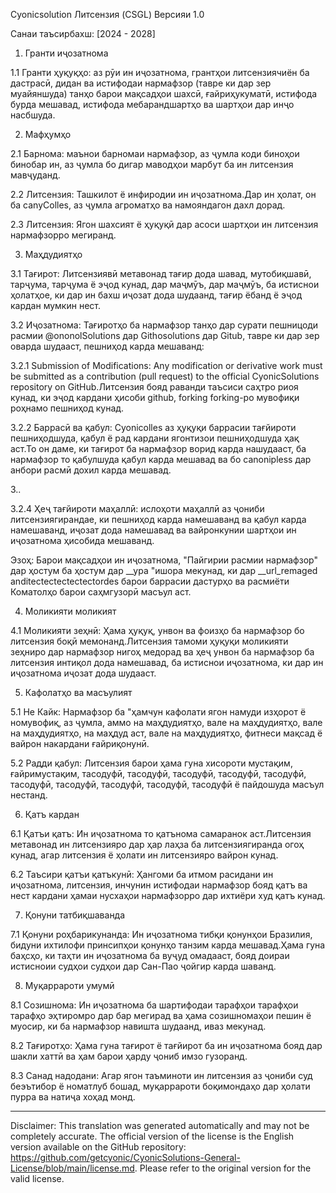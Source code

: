 Cyonicsolution Литсензия (CSGL)
Версияи 1.0

Санаи таъсирбахш: [2024 - 2028]

1. Гранти иҷозатнома

1.1 Гранти ҳуқуқҳо: аз рӯи ин иҷозатнома, грантҳои литсензиячиён ба дастрасӣ, дидан ва истифодаи нармафзор (тавре ки дар зер муайяншуда) танҳо барои мақсадҳои шахсӣ, ғайриҳукуматӣ, истифода бурда мешавад, истифода мебарандшартҳо ва шартҳои дар инҷо насбшуда.

2. Мафҳумҳо

2.1 Барнома: маънои барномаи нармафзор, аз ҷумла коди биноҳои бинобар ин, аз ҷумла бо дигар маводҳои марбут ба ин литсензия мавҷуданд.

2.2 Литсензия: Ташкилот ё инфиродии ин иҷозатнома.Дар ин ҳолат, он ба canyColles, аз ҷумла агроматҳо ва намояндагон дахл дорад.

2.3 Литсензия: Ягон шахсият ё ҳуқуқӣ дар асоси шартҳои ин литсензия нармафзорро мегиранд.

3. Маҳдудиятҳо

3.1 Тағирот: Литсензиявӣ метавонад тағир дода шавад, мутобиқшавӣ, тарҷума, тарҷума ё эҷод кунад, дар маҷмӯъ, дар маҷмӯъ, ба истиснои ҳолатҳое, ки дар ин бахш иҷозат дода шудаанд, тағир ёбанд ё эҷод кардан мумкин нест.

3.2 Иҷозатнома: Тағиротҳо ба нармафзор танҳо дар сурати пешницоди расмии @ononolSolutions дар Githosolutions дар Gitub, тавре ки дар зер оварда шудааст, пешниҳод карда мешаванд:

3.2.1 Submission of Modifications: Any modification or derivative work must be submitted as a contribution (pull request) to the official CyonicSolutions repository on GitHub.Литсензия бояд раванди таъсиси саҳтро риоя кунад, ки эҷод кардани ҳисоби github, forking forking-ро мувофиқи роҳнамо пешниҳод кунад.

3.2.2 Баррасӣ ва қабул: Cyonicolles аз ҳуқуқи баррасии тағйироти пешниҳодшуда, қабул ё рад кардани ягонтизои пешниҳодшуда ҳақ аст.То он даме, ки тағирот ба нармафзор ворид карда нашудааст, ба нармафзор то қабулшуда қабул карда мешавад ва бо canonipless дар анбори расмӣ дохил карда мешавад.

3..

3.2.4 Ҳеҷ тағйироти маҳаллӣ: ислоҳоти маҳаллӣ аз ҷониби литсензиягирандае, ки пешниҳод карда намешаванд ва қабул карда намешаванд, иҷозат дода намешавад ва вайронкунии шартҳои ин иҷозатнома ҳисобида мешаванд.

Эзоҳ: Барои мақсадҳои ин иҷозатнома, "Пайгирии расмии нармафзор" дар ҳостум ба ҳостум дар __ура "ишора мекунад, ки дар __url_remaged anditectectectectectordes барои баррасии дастурҳо ва расмиёти Коматолҳо барои саҳмгузорӣ масъул аст.

4. Моликияти моликият

4.1 Моликияти зеҳнӣ: Ҳама ҳуқуқ, унвон ва фоизҳо ба нармафзор бо литсензия боқӣ мемонанд.Литсензия тамоми ҳуқуқи моликияти зеҳниро дар нармафзор нигоҳ медорад ва ҳеҷ унвон ба нармафзор ба литсензия интиқол дода намешавад, ба истиснои иҷозатнома, ки дар ин иҷозатнома иҷозат дода шудааст.

5. Кафолатҳо ва масъулият

5.1 Не Кайк: Нармафзор ба "ҳамчун кафолати ягон намуди изҳорот ё номувофиқ, аз ҷумла, аммо на маҳдудиятҳо, вале на маҳдудиятҳо, вале на маҳдудиятҳо, на маҳдуд аст, вале на маҳдудиятҳо, фитнеси мақсад ё вайрон накардани ғайриқонунӣ.

5.2 Радди қабул: Литсензия барои ҳама гуна хисороти мустақим, ғайримустақим, тасодуфӣ, тасодуфӣ, тасодуфӣ, тасодуфӣ, тасодуфӣ, тасодуфӣ, тасодуфӣ, тасодуфӣ, тасодуфӣ, тасодуфӣ ё пайдошуда масъул нестанд.

6. Қатъ кардан

6.1 Қатъи қатъ: Ин иҷозатнома то қатънома самаранок аст.Литсензия метавонад ин литсензияро дар ҳар лаҳза ба литсензиягиранда огоҳ кунад, агар литсензия ё ҳолати ин литсензияро вайрон кунад.

6.2 Таъсири қатъи қатъкунӣ: Ҳангоми ба итмом расидани ин иҷозатнома, литсензия, инчунин истифодаи нармафзор бояд қатъ ва нест кардани ҳамаи нусхаҳои нармафзорро дар ихтиёри худ қатъ кунад.

7. Қонуни татбиқшаванда

7.1 Қонуни роҳбарикунанда: Ин иҷозатнома тибқи қонунҳои Бразилия, бидуни ихтилофи принсипҳои қонунҳо танзим карда мешавад.Ҳама гуна баҳсҳо, ки таҳти ин иҷозатнома ба вуҷуд омадааст, бояд доираи истисноии судҳои судҳои дар Сан-Пао ҷойгир карда шаванд.

8. Муқаррароти умумӣ

8.1 Созишнома: Ин иҷозатнома ба шартифодаи тарафҳои тарафҳои тарафҳо эҳтиромро дар бар мегирад ва ҳама созишномаҳои пешин ё муосир, ки ба нармафзор навишта шудаанд, иваз мекунад.

8.2 Тағиротҳо: Ҳама гуна тағирот ё тағйирот ба ин иҷозатнома бояд дар шакли хаттӣ ва ҳам барои ҳарду ҷониб имзо гузоранд.

8.3 Санад надодани: Агар ягон таъминоти ин литсензия аз ҷониби суд беэътибор ё номатлуб бошад, муқаррароти боқимондаҳо дар ҳолати пурра ва натиҷа хоҳад монд.

---
Disclaimer: This translation was generated automatically and may not be completely accurate. The official version of the license is the English version available on the GitHub repository: https://github.com/getcyonic/CyonicSolutions-General-License/blob/main/license.md. Please refer to the original version for the valid license.